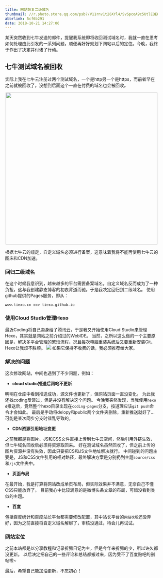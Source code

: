 ```yaml
---
title: 网站恢复二级域名
thumbnail: //r.photo.store.qq.com/psb?/V11rnv1t26XYl4/SvSpcoA9c5UtlEQE8cJFI4hokNDzwgg1XwatRNKy8X0!/r/dFQBAAAAAAAAnull&bo=5QOuAeUDrgERCT4!&rf=photolist&t=5qzoneimgout.png
abbrlink: 5cf6b291
date: 2018-10-21 14:27:06
---
```

某天突然收到七牛发送的邮件，提醒我系统即将收回测试域名时，我就一直在思考如何处理由此引发的一系列问题，顺便再好好规划下网站以后的定位。今晚，我终于作出了决定并付诸了行动。
<!--more-->
## 七牛测试域名被回收

实际上我在七牛云注册过两个测试域名，一个是http另一个是https，而前者早在之前就被回收了，没想到后面这个一直在付费的域名也会被回收。

<div align=center><img width="500" src="//r.photo.store.qq.com/psb?/V11rnv1t2fVV1f/s2Kg9Hrmqxg2dMUEN9IuwSfyHO3jBVC9fKhuyRuocJ0!/r/dAgBAAAAAAAAnull&bo=HwRZBR8EWQURCT4!&rf=photolist&t=5qzoneimgout.png"></div>

根据七牛云的规定，自定义域名必须进行备案，这意味着我将不能再使用七牛云的图床和CDN加速。

### 回归二级域名

在这个时候我意识到，越来越多的平台需要备案域名，自定义域名反而成为了一种负担，这与我创建静态博客的初衷背道而驰，于是我决定回归到二级域名。
使用github提供的Pages服务，即从：

```
www.tiexo.cn ==> tiexo.github.io
```

### 使用Cloud Studio管理Hexo

最近Coding将自己卖身给了腾讯云，于是我又开始使用Cloud Studio来管理Hexo，其实就是网站之前介绍过的WebIDE。
当然，之所以这么做的一个主要原因是，解决多平台管理的繁琐流程，况且每次电脑重装系统后又要重新安装Git、Hexo让我烦不胜烦。
![](//r.photo.store.qq.com/psb?/V11rnv1t2fVV1f/7XWCTfVczjxHJHMDPK62to70.Btdo14juvSFkHk.9Gc!/r/dGcBAAAAAAAAnull&bo=dwWAAnkHawMRCdg!&rf=photolist&t=5qzoneimgout.png)
如果它保持不收费的话，我必须推荐给大家。

### 解决的问题

这次修改网站，中间也遇到了不少问题，例如：

- **cloud studio推送后网站不更新**

明明在仓库中看到推送成功，源文件也更新了，但网站页面一直没变化。
为此我还找coding反馈过，但是并没有解决这个问题。
今晚我突然发现，当我使用`hexo d`推送后，竟然整个hexo目录出现在`coding-pages`分支，按道理应该`git push`命令才会如此。
最后是手动将delopy和public两个文件夹删除，重新推送就好了...可能是某次同步分支时错乱导致的。

- **CDN资源引用地址变更**

之前我都是将图片、JS和CSS文件直接上传到七牛云空间，然后引用外链生效，但七牛域名回收后必须将资源取回来。
好在测试域名虽然回收了，但之前上传的图片资源并没有失效，因此只要把CS和JS文件地址解决就行。
中间碰到的问题主要是，JS和CSS文件引用的相对路径，最终解决方案是分别扔到主题`source/css`和`/js`文件夹中。

- **页面布局**

在最开始，我是打算将网站改成单页布局，但实际效果并不满意，无奈自己不懂CSS只能放弃了。
目前我心中比较满意的是微博头条文章的布局，可惜没看到类似的主题。

- **百度**

包括百度统计和百度站长平台都需要修改配置，其中站长平台的`网站改版`还没弄好，因为之前直接将自定义域名解绑了，审核没通过，待会儿再试试。

### 网站定位

之前本站都是以分享教程和记录折腾日记为主，但是今年来折腾的少，所以许久都没更新。
以后决定把自己的一些评论和总结都搬过来，因为受不了百度贴吧的删帖啦~

最后，希望自己能加油更新，不忘初心！
